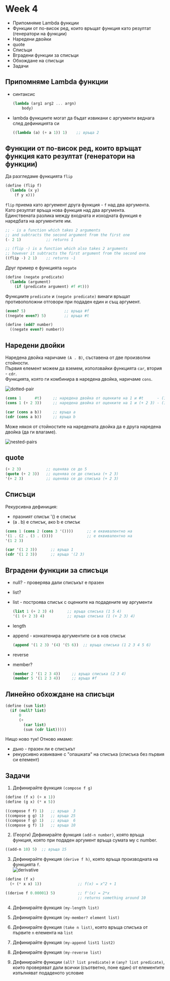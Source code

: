 # Week 4

- Припомняме Lambda функции
- Функции от по-висок ред, които връщат функция като резултат (генератори на функции)
- Наредени двойки
- quote
- Списъци
- Вградени функции за списъци
- Обхождане на списъци
- Задачи

## Припомняме Lambda функции

- синтаксис

    ```scheme
    (lambda (arg1 arg2 ... argn)
        body)
    ```

- lambda функциите могат да бъдат извикани с аргументи веднага след дефиницията си

    ```scheme
    ((lambda (a) (+ a 1)) 1)    ;; връща 2
    ```

## Функции от по-висок ред, които връщат функция като резултат (генератори на функции)

Да разгледаме функцията `flip`

```scheme
(define (flip f)
  (lambda (x y)
    (f y x)))
```

`flip` приема като аргуемент друга функция - `f` над два аргумента.  
Като резултат връща нова функция над два аргумента.  
Единствената разлика между входната и изходната функция е наредбата на аргументите им.

```scheme
;; - is a function which takes 2 arguments
;; and subtracts the second argument from the first one
(- 2 1)           ;; returns 1

;; (flip -) is a function which also takes 2 arguments
;; however it subtracts the first argument from the second one
((flip -) 2 1)    ;; returns -1
```

Друг пример е функцията `negate`

```scheme
(define (negate predicate)
  (lambda (argument)
    (if (predicate argument) #f #t)))
```
Функциите `predicate` и `(negate predicate)` винаги връщат противоположни отговори при подаден един и същ аргумент.

```scheme
(even? 5)                 ;; връща #f
((negate even?) 5)        ;; връща #t

(define (odd? number)
  ((negate even?) number))
```

## Наредени двойки

Наредена двойка наричаме `(A . B)`, съставена от две произволни стойности.  
Първия елемент можем да вземем, използвайки функцията `car`, втория - `cdr`.  
Функцията, която ги комбинира в наредена двойка, наричаме `cons`.

![dotted-pair](https://berkeley-cs61as.github.io/static/lab9-1.png)

```scheme
(cons 1      #t)     ;; наредена двойка от оценките на 1 и #t      - (1 . #t)
(cons 1 (+ 2 3))     ;; наредена двойка от оценките на 1 и (+ 2 3) - (1 .  5)

(car (cons a b))     ;; връща а
(cdr (cons a b))     ;; връща b
```

Може някоя от стойностите на наредената двойка да е друга наредена двойка (да ги влагаме).

![nested-pairs](http://www.sicpdistilled.com/images/fig2.3-bcc40365.png)

## quote

```scheme
(+ 2 3)           ;; оценява се до 5
(quote (+ 2 3))   ;; оценява се до списъка (+ 2 3)
'(+ 2 3)          ;; оценява се до списъка (+ 2 3)
```

## Списъци

Рекурсивна дефиниция:

- празният списък '() е списък
- (a . b) е списък, ако b е списък

```scheme
(cons 1 (cons 2 (cons 3 '())))      ;; е eквивалентно на
'(1 . (2 . (3 . ())))               ;; е еквивалентно на
'(1 2 3)

(car '(1 2 3))      ;; връща 1
(cdr '(1 2 3))      ;; връща '(2 3)
```

## Вградени функции за списъци

- null? - проверява дали списъкът е празен
- list?
- list - построява списък с оценките на подадените му аргументи

  ```scheme
  (list 1 (+ 2 3) 4)      ;; връща списъка (1 5 4)
  '(1 (+ 2 3) 4)          ;; връща списъка (1 (+ 2 3) 4)
  ```

- length
- append - конкатенира аргументите си в нов списък

  ```scheme
  (append '(1 2 3) '(4) '(5 6))  ;; връща списъка (1 2 3 4 5 6)
  ```

- reverse
- member?

  ```scheme
  (member 2 '(1 2 3 4))     ;; връща списъка (2 3 4)
  (member 5 '(1 2 3 4))     ;; връща #f
  ```

## Линейно обхождане на списъци

```scheme
(define (sum list)
  (if (null? list)
      0
      (+
        (car list)
        (sum (cdr list)))))
```

Нищо ново тук! Oтново имаме:
- дъно - празен ли е списъкът
- рекурсивно извикване с "опашката" на списъка (списъка без първия си елемент)

## Задачи

1. Дефинирайте функция `(compose f g)`

  ```scheme
  (define (f x) (+ x 1))
  (define (g x) (* x 5))

  ((compose f f) 1)   ;; връща  3
  ((compose g g) 1)   ;; връща 25
  ((compose f g) 1)   ;; връща  6
  ((compose g f) 1)   ;; връща 10
  ```

2. (Георги) Дефинирайте функция `(add-n number)`, коятo връща функция, която при подаден аргумент връща сумата му с number.

  ```scheme
  ((add-n 10) 5)  ;; връща 15
  ```

3. Дефинирайте функция `(derive f h)`, която връща производната на функцията `f`.  
![derivative](https://cdn-images-1.medium.com/max/1600/1*1wUD_t4Ufp8Ef9NQzcydWQ.png)

  ```scheme
  (define (f x)
    (+ (* x x) 1))                ;; f(x) = x^2 + 1

  ((derive f 0.00001) 5)          ;; f'(x) = 2*x
                                  ;; returns something around 10
  ```

4. Дефинирайте функция `(my-length list)`

5. Дефинирайте функция `(my-member? element list)`

6. Дефинирайте функция `(take n list)`, която връща списъка от първите `n` елемента на `list`

7. Дефинирайте функция `(my-append list1 list2)`

8. Дефинирайте функция `(my-reverse list)`

9. Дефинирайте функции `(all? list predicate)` и `(any? list predicate)`, които проверяват дали всички (съответно, поне един) от елементите изпълняват подаденото условие
